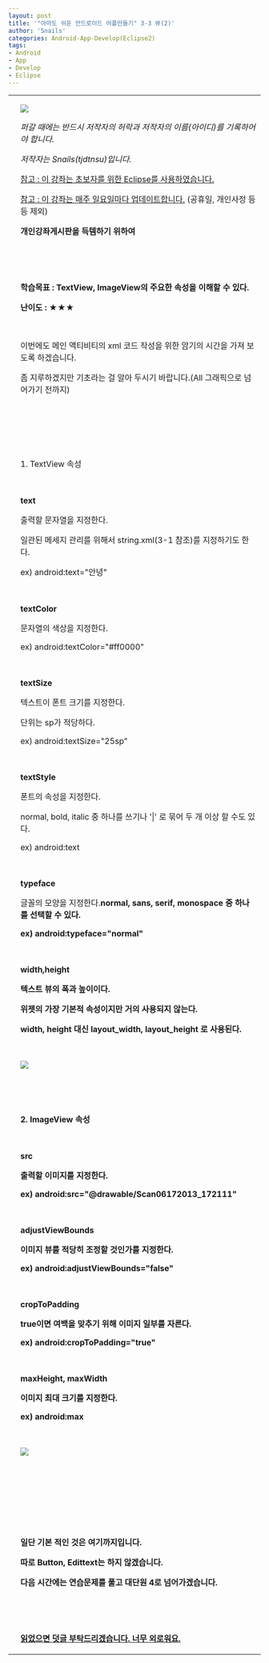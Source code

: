 ```yaml
---
layout: post
title: '"아마도 쉬운 안드로이드 어플만들기" 3-3 뷰(2)'
author: 'Snails'
categories: Android-App-Develop(Eclipse2)
tags:
- Android
- App
- Develop
- Eclipse
---
```



<script> location.href='https://cafe.naver.com/develoid/270084' ; </script>

<!-- Not Allowed Attribute Filtered ( nowrap="nowrap") --><table    ><tbody><tr><td ></td><td ><p><img src="https://dthumb-phinf.pstatic.net/?src=%22http%3A%2F%2Fpostfiles3.naver.net%2F20130523_178%2Ftjdtnsu_1369283538974akCh1_JPEG%2Fand.jpg%3Ftype%3Dw2%22&amp;type=cafe_wa740"></p><p><i>퍼갈 때에는 반드시 저작자의 허락과 저작자의 이름(아이디)를 기록하어야 합니다.</i></p><p><i>저작자는 Snails(tjdtnsu)입니다.</i></p><p><u>참고 : 이 강좌는 초보자를 위한 Eclipse를 사용하였습니다.</u></p><p><u>참고 : 이 강좌는 매주 일요일마다 업데이트합니다.</u> (공휴일, 개인사정 등등 제외)</p><p><strong>개인강좌게시판을 득템하기 위하여</strong>&nbsp;</p><p>&nbsp;</p><p><u>﻿</u></p><p><b>학습목표 :&nbsp;TextView, ImageView의 주요한 속성을 이해할 수 있다.</b></p><p><b>난이도 : ★★</b>★</p><p>&nbsp;</p><p>이번에도 메인 액티비티의 xml 코드 작성을 위한 암기의 시간을 가져 보도록 하겠습니다.</p><p>좀 지루하겠지만 기초라는 걸 알아 두시기 바랍니다.(All 그래픽으로 넘어가기 전까지)</p><p></p><p>&nbsp;</p><p>&nbsp;</p><p>&nbsp;</p><p>1. TextView 속성</p><p>&nbsp;</p><p><strong>text</strong></p><p>출력할 문자열을 지정한다.</p><p>일관된 메세지 관리를 위해서 string.xml(3-1 참조)를 지정하기도 한다.</p><p>ex) android:text="안녕"</p><p>&nbsp;</p><p><strong>textColor</strong></p><p>문자열의 색상을 지정한다.</p><p>ex) android:textColor="#ff0000"</p><p>&nbsp;</p><p><strong>textSize</strong></p><p>텍스트이 폰트 크기를 지정한다.</p><p>단위는 sp가 적당하다. </p><p>ex) android:textSize="25sp"</p><p>&nbsp;</p><p><strong>textStyle</strong></p><p>폰트의 속성을 지정한다.</p><p>normal, bold, italic 중 하나를 쓰기나 '|' 로 묶어 두 개 이상 할 수도 있다.</p><p>ex) android:text</p><p>&nbsp;</p><p><strong>typeface</strong></p><p>글꼴의 모양을 지정한다.<b>normal, sans, serif, monospace 중 하나를 선택할 수 있다.&nbsp;</p><p>ex) android:typeface="normal"</p><p>&nbsp;</p><p><strong>width,height</strong></p><p>텍스트 뷰의 폭과 높이이다.</p><p>위젯의 가장 기본적 속성이지만 거의 사용되지 않는다.</p><p>width, height 대신 layout_width, layout_height 로 사용된다.</p><p>&nbsp;</p><p><img src="https://dthumb-phinf.pstatic.net/?src=%22http%3A%2F%2Fblogfiles.naver.net%2F20130630_168%2Ftjdtnsu_1372563356841KToMu_PNG%2F%25C1%25A6%25B8%25F1_%25BE%25F8%25C0%25BD.png%22&amp;type=cafe_wa740"></p><p>&nbsp;</p><p>&nbsp;</p><p>2. ImageView 속성</p><p>&nbsp;</p><p><strong>src</strong></p><p>출력할 이미지를 지정한다.</p><p>ex) android:src="@drawable/Scan06172013_172111"</p><p>&nbsp;</p><p><strong>adjustViewBounds</strong></p><p>이미지 뷰를 적당히 조정할 것인가를 지정한다.</p><p>ex)&nbsp;android:adjustViewBounds="false"</p><p>&nbsp;</p><p><strong>cropToPadding</strong></p><p>true이면 여백을 맞추기 위해 이미지 일부를 자른다.</p><p>ex) android:cropToPadding="true"</p><p>&nbsp;</p><p><strong>maxHeight, maxWidth</strong></p><p>이미지 최대 크기를 지정한다.</p><p>ex)&nbsp;android:max</p><p>&nbsp;</p><p><img src="https://dthumb-phinf.pstatic.net/?src=%22http%3A%2F%2Fblogfiles.naver.net%2F20130630_101%2Ftjdtnsu_1372576844490Pni5S_PNG%2F%25C1%25A6%25B8%25F1_%25BE%25F8%25C0%25BD.png%22&amp;type=cafe_wa740"></p><p>&nbsp;</p><p>&nbsp;</p><p>&nbsp;</p><p>&nbsp;</p><p>일단 기본 적인 것은 여기까지입니다.</p><p>따로 Button, Edittext는 하지 않겠습니다.</p><p>다음 시간에는 연습문제를 풀고 대단원 4로 넘어가겠습니다.</p><p>&nbsp;</p><p>&nbsp;</p><p><u>읽었으면 덧글 부탁드리겠습니다. 너무 외로워요.</u></p></td></tr></tbody></table>  
